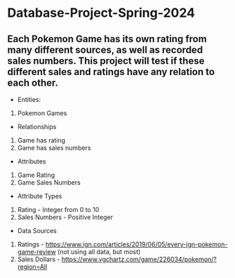 # Database-Project-Spring-2024

## Each Pokemon Game has its own rating from many different sources, as well as recorded sales numbers. This project will test if these different sales and ratings have any relation to each other.

- Entities:
1. Pokemon Games

- Relationships
1. Game has rating
2. Game has sales numbers

- Attributes
1. Game Rating
2. Game Sales Numbers

- Attribute Types
1. Rating - Integer from 0 to 10
2. Sales Numbers - Positive Integer

- Data Sources
1. Ratings - https://www.ign.com/articles/2019/06/05/every-ign-pokemon-game-review (not using all data, but most)
2. Sales Dollars - https://www.vgchartz.com/game/226034/pokemon/?region=All

